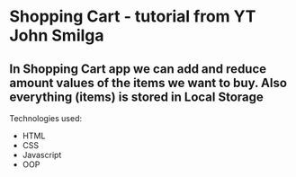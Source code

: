 # Shopping Cart - tutorial from YT John Smilga

## In Shopping Cart app we can add and reduce amount values of the items we want to buy. Also everything (items) is stored in Local Storage

Technologies used:

- HTML
- CSS
- Javascript
- OOP
